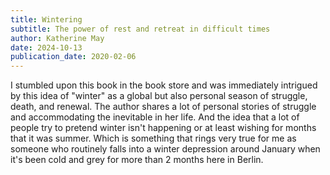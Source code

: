 ```yaml
---
title: Wintering
subtitle: The power of rest and retreat in difficult times
author: Katherine May
date: 2024-10-13
publication_date: 2020-02-06
---
```



I stumbled upon this book in the book store and was immediately intrigued by
this idea of "winter" as a global but also personal season of struggle, death,
and renewal. The author shares a lot of personal stories of struggle and
accommodating the inevitable in her life. And the idea that a lot of people try
to pretend winter isn't happening or at least wishing for months that it was
summer. Which is something that rings very true for me as someone who routinely
falls into a winter depression around January when it's been cold and grey for
more than 2 months here in Berlin.

